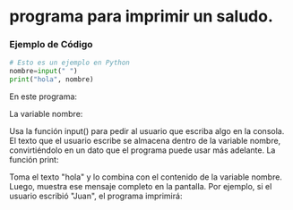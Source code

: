 # programa para imprimir un saludo.


### Ejemplo de Código
```python
# Esto es un ejemplo en Python
nombre=input(" ")
print("hola", nombre)
```
En este programa:

La variable nombre:

Usa la función input() para pedir al usuario que escriba algo en la consola.
El texto que el usuario escribe se almacena dentro de la variable nombre, convirtiéndolo en un dato que el programa puede usar más adelante.
La función print:

Toma el texto "hola" y lo combina con el contenido de la variable nombre.
Luego, muestra ese mensaje completo en la pantalla. Por ejemplo, si el usuario escribió "Juan", el programa imprimirá:
